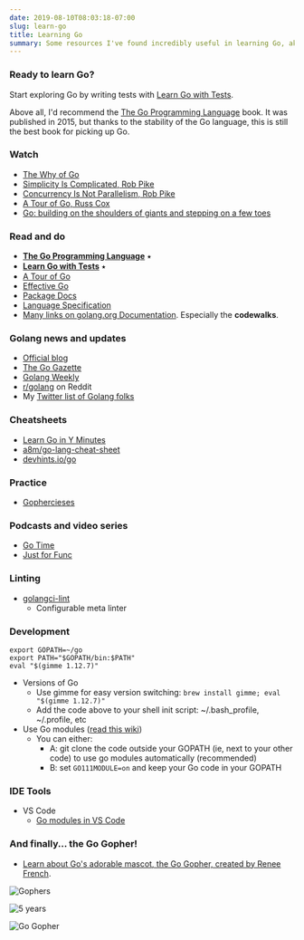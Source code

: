```yaml
---
date: 2019-08-10T08:03:18-07:00
slug: learn-go
title: Learning Go
summary: Some resources I've found incredibly useful in learning Go, aka Golang.
---
```


### Ready to learn Go?

Start exploring Go by writing tests with
[Learn Go with Tests](https://github.com/quii/learn-go-with-tests).

Above all, I'd recommend the
[The Go Programming Language](https://www.amazon.com/dp/B0184N7WWS/) book.
It was published in 2015, but thanks to the stability of the Go language,
this is still the best book for picking up Go.

### Watch

- [The Why of Go](https://www.youtube.com/watch?v=bmZNaUcwBt4)
- [Simplicity Is Complicated, Rob Pike](https://www.youtube.com/watch?v=rFejpH_tAHM)
- [Concurrency Is Not Parallelism, Rob Pike](https://vimeo.com/49718712)
- [A Tour of Go, Russ Cox](https://research.swtch.com/gotour)
- [Go: building on the shoulders of giants and stepping on a few toes](https://www.youtube.com/watch?v=sX8r6zATHGU)

### Read and do

- [**The Go Programming Language**](https://www.amazon.com/dp/B0184N7WWS/) ⭑
- [**Learn Go with Tests**](https://github.com/quii/learn-go-with-tests) ⭑
- [A Tour of Go](https://tour.golang.org/welcome/1)
- [Effective Go](https://golang.org/doc/effective_go.html)
- [Package Docs](https://golang.org/pkg/)
- [Language Specification](https://golang.org/ref/spec)
- [Many links on golang.org Documentation](https://golang.org/doc/). Especially the **codewalks**.

### Golang news and updates

- [Official blog](https://blog.golang.org)
- [The Go Gazette](http://www.go-gazette.com/)
- [Golang Weekly](https://www.golangweekly.com/)
- [r/golang](https://www.reddit.com/r/golang/) on Reddit
- My [Twitter list of Golang folks](https://twitter.com/BrianSigafoos/lists/golang)

### Cheatsheets

- [Learn Go in Y Minutes](https://learnxinyminutes.com/docs/go/)
- [a8m/go-lang-cheat-sheet](https://github.com/a8m/go-lang-cheat-sheet)
- [devhints.io/go](https://devhints.io/go)

### Practice

- [Gophercieses](https://gophercises.com)

### Podcasts and video series

- [Go Time](https://changelog.com/gotime)
- [Just for Func](https://www.youtube.com/c/justforfunc)

### Linting

- [golangci-lint](https://github.com/golangci/golangci-lint)
  - Configurable meta linter

### Development

```shell
export GOPATH=~/go
export PATH="$GOPATH/bin:$PATH"
eval "$(gimme 1.12.7)"
```

- Versions of Go
  - Use gimme for easy version switching: `brew install gimme; eval "$(gimme 1.12.7)"`
  - Add the code above to your shell init script: ~/.bash_profile, ~/.profile, etc
- Use Go modules ([read this wiki](https://github.com/golang/go/wiki/Modules))
  - You can either:
    - A: git clone the code outside your GOPATH (ie, next to your other code) to use go modules automatically (recommended)
    - B: set `GO111MODULE=on` and keep your Go code in your GOPATH

### IDE Tools

- VS Code
  - [Go modules in VS Code](https://github.com/Microsoft/vscode-go/wiki/Go-modules-support-in-Visual-Studio-Code)

### And finally... the Go Gopher!

- [Learn about Go's adorable mascot, the Go Gopher, created by Renee French](https://blog.golang.org/gopher).

![Gophers](https://blog.golang.org/store/gophers.jpg)

![5 years](https://golang.org/doc/gopher/fiveyears.jpg)

![Go Gopher](https://golang.org/doc/gopher/modelsheet.jpg)
